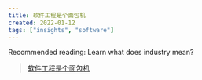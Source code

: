 ```yaml
---
title: 软件工程是个面包机
created: 2022-01-12
tags: ["insights", "software"]
---
```


Recommended reading: Learn what does industry mean?

> [软件工程是个面包机](https://drmingdrmer.github.io/tech/bla/2018/09/27/toaster.html)

